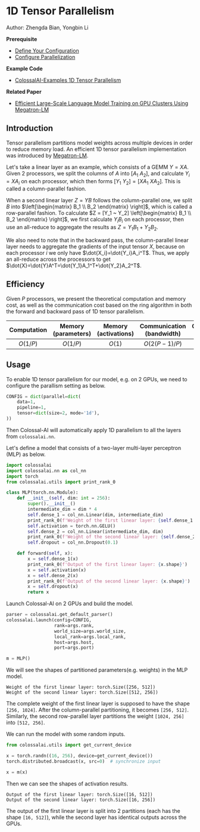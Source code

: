 # 1D Tensor Parallelism

Author: Zhengda Bian, Yongbin Li

**Prerequisite**
- [Define Your Configuration](../basics/define_your_config.md)
- [Configure Parallelization](../basics/configure_parallelization.md)

**Example Code**
- [ColossalAI-Examples 1D Tensor Parallelism](https://github.com/hpcaitech/ColossalAI-Examples/tree/main/features/tensor_parallel/tensor_parallel_1d.py)

**Related Paper**
- [Efficient Large-Scale Language Model Training on GPU Clusters Using Megatron-LM](https://deepakn94.github.io/assets/papers/megatron-sc21.pdf)

## Introduction

Tensor parallelism partitions model weights across multiple devices in order to reduce memory load.
An efficient 1D tensor parallelism implementation was introduced by [Megatron-LM](https://deepakn94.github.io/assets/papers/megatron-sc21.pdf).

Let's take a linear layer as an example, which consists of a GEMM $Y = XA$. Given 2 processors, we split the columns of $A$ into $[A_1 ~ A_2]$, and calculate $Y_i = XA_i$ on each processor, which then forms $[Y_1 ~ Y_2] = [XA_1 ~ XA_2]$. This is called a column-parallel fashion.

When a second linear layer $Z=YB$ follows the column-parallel one, we split $B$ into $\left[\begin{matrix} B_1 \\ B_2 \end{matrix} \right]$,
which is called a row-parallel fashion.
To calculate $Z = [Y_1 ~ Y_2] \left[\begin{matrix} B_1 \\ B_2 \end{matrix} \right]$, we first calculate $Y_iB_i$ on each processor, then use an all-reduce to aggregate the results as $Z=Y_1B_1+Y_2B_2$.

We also need to note that in the backward pass, the column-parallel linear layer needs to aggregate the gradients of the input tensor $X$, because on each processor $i$ we only have $\dot{X_i}=\dot{Y_i}A_i^T$.
Thus, we apply an all-reduce across the processors to get $\dot{X}=\dot{Y}A^T=\dot{Y_1}A_1^T+\dot{Y_2}A_2^T$.

## Efficiency
Given $P$ processors, we present the theoretical computation and memory cost, as well as the communication cost based on the ring algorithm in both the forward and backward pass of 1D tensor parallelism.

| Computation | Memory (parameters) | Memory (activations) | Communication (bandwidth) | Communication (latency) |
| :-:         | :-:              | :-:                  | :-:                       | :-:                     |
| $O(1/P)$    | $O(1/P)$         | $O(1)$               | $O(2(P-1)/P)$             | $O(2(P-1))$             |

## Usage

To enable 1D tensor parallelism for our model, e.g. on 2 GPUs, we need to configure the parallism setting as below.
```python
CONFIG = dict(parallel=dict(
    data=1,
    pipeline=1,
    tensor=dict(size=2, mode='1d'),
))
```
Then Colossal-AI will automatically apply 1D parallelism to all the layers from `colossalai.nn`.

Let's define a model that consists of a two-layer multi-layer perceptron (MLP) as below.
```python
import colossalai
import colossalai.nn as col_nn
import torch
from colossalai.utils import print_rank_0

class MLP(torch.nn.Module):
    def __init__(self, dim: int = 256):
        super().__init__()
        intermediate_dim = dim * 4
        self.dense_1 = col_nn.Linear(dim, intermediate_dim)
        print_rank_0(f'Weight of the first linear layer: {self.dense_1.weight.transpose(0, 1).shape}')
        self.activation = torch.nn.GELU()
        self.dense_2 = col_nn.Linear(intermediate_dim, dim)
        print_rank_0(f'Weight of the second linear layer: {self.dense_2.weight.transpose(0, 1).shape}')
        self.dropout = col_nn.Dropout(0.1)

    def forward(self, x):
        x = self.dense_1(x)
        print_rank_0(f'Output of the first linear layer: {x.shape}')
        x = self.activation(x)
        x = self.dense_2(x)
        print_rank_0(f'Output of the second linear layer: {x.shape}')
        x = self.dropout(x)
        return x
```

Launch Colossal-AI on 2 GPUs and build the model.

```python
parser = colossalai.get_default_parser()
colossalai.launch(config=CONFIG,
                  rank=args.rank,
                  world_size=args.world_size,
                  local_rank=args.local_rank,
                  host=args.host,
                  port=args.port)

m = MLP()
```
We will see the shapes of partitioned parameters(e.g. weights) in the MLP model.
```shell
Weight of the first linear layer: torch.Size([256, 512])
Weight of the second linear layer: torch.Size([512, 256])
```
The complete weight of the first linear layer is supposed to have the shape `[256, 1024]`. After the column-parallel partitioning, it becomes `[256, 512]`.
Similarly, the second row-parallel layer partitions the weight `[1024, 256]` into `[512, 256]`.

We can run the model with some random inputs.
```python
from colossalai.utils import get_current_device

x = torch.randn((16, 256), device=get_current_device())
torch.distributed.broadcast(x, src=0)  # synchronize input

x = m(x)
```
Then we can see the shapes of activation results.
```shell
Output of the first linear layer: torch.Size([16, 512])
Output of the second linear layer: torch.Size([16, 256])
```
The output of the first linear layer is split into 2 partitions (each has the shape `[16, 512]`), while the second layer has identical outputs across the GPUs.
